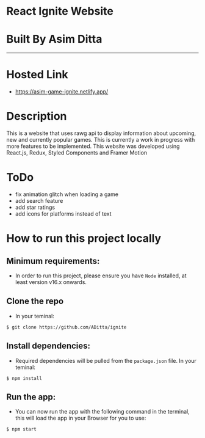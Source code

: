 # **React Ignite Website**

# **Built By Asim Ditta**

---

# Hosted Link

- https://asim-game-ignite.netlify.app/

# Description

This is a website that uses rawg api to display information about upcoming, new and currently popular games. This is currently a work in progress with more features to be implemented. This website was developed using React.js, Redux, Styled Components and Framer Motion

# ToDo

- fix animation glitch when loading a game
- add search feature
- add star ratings
- add icons for platforms instead of text

# How to run this project locally

## Minimum requirements:

- In order to run this project, please ensure you have `Node` installed, at least version v16.x onwards.

## Clone the repo

- In your teminal:

```
$ git clone https://github.com/ADitta/ignite
```

## Install dependencies:

- Required dependencies will be pulled from the `package.json` file. In your teminal:

```
$ npm install
```

## Run the app:

- You can now run the app with the following command in the terminal, this will load the app in your Browser for you to use:

```
$ npm start
```
